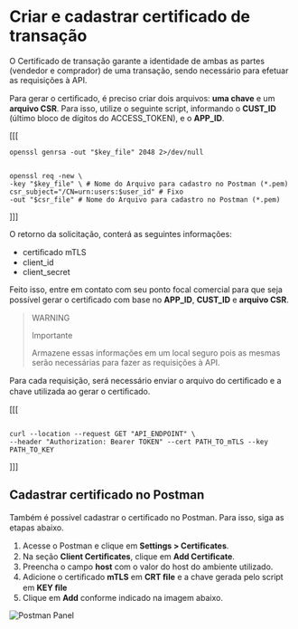 # Criar e cadastrar certificado de transação

O Certificado de transação garante a identidade de ambas as partes (vendedor e comprador) de uma transação, sendo necessário para efetuar as requisições à API.

Para gerar o certiﬁcado, é preciso criar dois arquivos: **uma chave** e um **arquivo CSR**. Para isso, utilize o seguinte script, informando o **CUST_ID**  (último bloco de dígitos do ACCESS_TOKEN), e o **APP_ID**.

[[[
```script
openssl genrsa -out "$key_file" 2048 2>/dev/null


openssl req -new \
-key "$key_file" \ # Nome do Arquivo para cadastro no Postman (*.pem) csr_subject="/CN=urn:users:$user_id" # Fixo
-out "$csr_file" # Nome do Arquivo para cadastro no Postman (*.pem)

```
]]]

O retorno da solicitação, conterá as seguintes informações:

* certiﬁcado mTLS
* client_id
* client_secret

Feito isso, entre em contato com seu ponto focal comercial para que seja possível gerar o certiﬁcado com base no **APP_ID**, **CUST_ID** e **arquivo CSR**. 


> WARNING
>
> Importante
>
> Armazene essas informações em um local seguro pois as mesmas serão necessárias para fazer as requisições à API.


Para cada requisição, será necessário enviar o arquivo do certiﬁcado e a chave utilizada ao gerar o certiﬁcado.

[[[
```curl

curl --location --request GET "API_ENDPOINT" \
--header "Authorization: Bearer TOKEN" --cert PATH_TO_mTLS --key PATH_TO_KEY

```
]]]


## Cadastrar certificado no Postman

Também é possível cadastrar o certiﬁcado no Postman. Para isso, siga as etapas abaixo.


1. Acesse o Postman e clique em **Settings > Certiﬁcates**. 
2. Na seção **Client Certiﬁcates**, clique em **Add Certiﬁcate**. 
3. Preencha o campo **host** com o valor do host do ambiente utilizado.
4. Adicione o certiﬁcado **mTLS** em **CRT ﬁle** e a chave gerada pelo script em **KEY ﬁle**
5. Clique em **Add** conforme indicado na imagem abaixo.

![Postman Panel](pix/postman.png)

